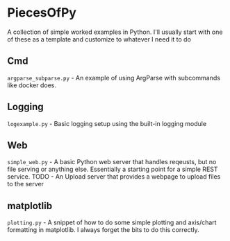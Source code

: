 # PiecesOfPy

A collection of simple worked examples in Python. I'll usually start with one
of these as a template and customize to whatever I need it to do

## Cmd
`argparse_subparse.py` - An example of using ArgParse with subcommands like docker does.

## Logging
`logexample.py` - Basic logging setup using the built-in logging module

## Web
`simple_web.py` - A basic Python web server that handles reqeusts, but no file serving or anything else. Essentially a starting point for a simple REST service.
TODO - An Upload server that provides a webpage to upload files to the server

## matplotlib
`plotting.py` - A snippet of how to do some simple plotting and axis/chart formatting in matplotlib. I always forget the bits to do this correctly.

